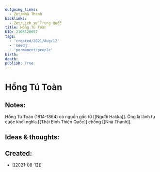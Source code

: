 ```yaml
---
outgoing_links:
  - Zet/Nhà Thanh
backlinks:
  - Zet/Lịch sử Trung Quốc
title: Hồng Tú Toàn
UID: 2108120657
tags:
  - 'created/2021/Aug/12'
  - 'seed🥜'
  - 'permanent/people'
birth: 
death: 
publish: True
---
```

# Hồng Tú Toàn

## Notes:
Hồng Tú Toàn (1814-1864) có nguồn gốc từ [[Người Hakka]]. Ông là lãnh tụ cuộc khởi nghĩa [[Thái Bình Thiên Quốc]] chống [[Nhà Thanh]].  

## Ideas & thoughts:
## Created:
- [[2021-08-12]]
